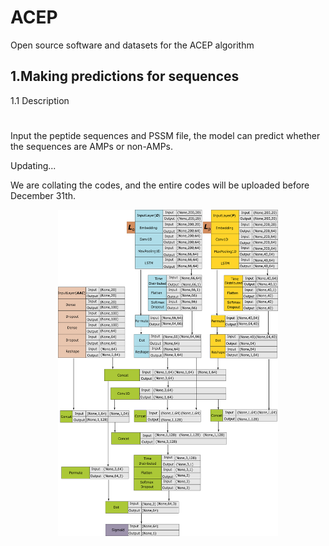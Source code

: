 # ACEP
Open source software and datasets for the ACEP algorithm

1.Making predictions for sequences
---
1.1 Description
#
Input the peptide sequences and PSSM file, the model can predict whether the sequences are AMPs or non-AMPs.

Updating...

We are collating the codes, and the entire codes will be uploaded before December 31th.

<div align=center><img width="70%" height="70%" alt="Model_Structure" src="https://raw.githubusercontent.com/Fuhaoyi/ACEP/master/model_structure.png"/></div>

